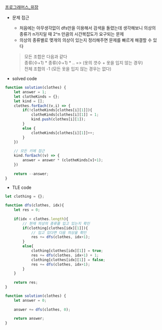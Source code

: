 [프로그래머스_위장](https://programmers.co.kr/learn/courses/30/lessons/42578?language=javascript)

- 문제 접근
    - 처음에는 아무생각없이 dfs만을 이용해서 검색을 돌렸는데
    생각해보니 의상의 종류가 n가지일 때 2^n 만큼의 시간복잡도가 요구되는 문제
    - 의상의 종류별로 몆개의 의상이 있는지 정리해주면 문제를 빠르게 해결할 수 있다<br/>
    > 모든 조합은 다음과 같다<br/>
    > 종류(수+1) * 종류(수+1) * .. => (옷의 갯수 + 옷을 입지 않는 경우)<br/>
    > 전체 조합의 -1 (모든 옷을 입지 않는 경우는 없다) 

- solved code
``` javascript
function solution(clothes) {
    let answer = 1;
    let clotheKinds = {};
    let kind = [];
    clothes.forEach((v,i) => {
        if(!clotheKinds[clothes[i][1]]){
            clotheKinds[clothes[i][1]] = 1;
            kind.push(clothes[i][1]);
        }
        else {
            clotheKinds[clothes[i][1]]++;
        }
    })
    
    // 모든 키에 접근
    kind.forEach((v) => {
        answer = answer * (clotheKinds[v]+1);
    })
    
    return --answer;
}
```
- TLE code
``` javascript
let clothing = {};

function dfs(clothes, idx){
    let res = 0;
    
    if(idx < clothes.length){
        // 현재 의상의 종류를 입고 있는지 확인
        if(clothing[clothes[idx][1]]){
            // 입고 있다면 다음 의상을 확인
            res += dfs(clothes, idx+1);
        }
        else{
            clothing[clothes[idx][1]] = true;
            res += dfs(clothes, idx+1) + 1;
            clothing[clothes[idx][1]] = false;
            res += dfs(clothes, idx+1);
        }    
    }
    
    return res;
}

function solution(clothes) {
    let answer = 0;
    
    answer += dfs(clothes, 0);
    
    return answer;
}
```
